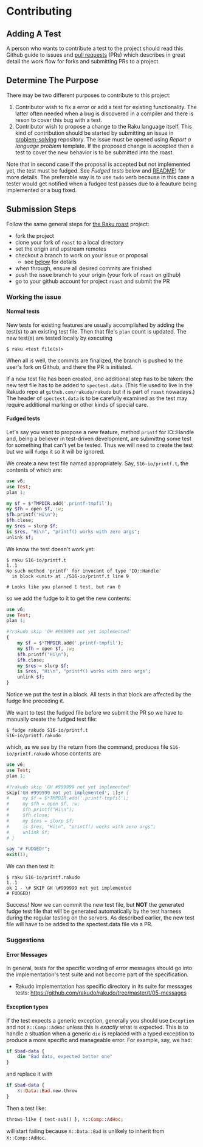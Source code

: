 # Contributing

## Adding A Test

A person who wants to contribute a test to the project should read
this Github guide to
issues and [pull requests](http://help.github.com/categories/collaborating-with-issues-and-pull-requests)
(PRs) which describes in great detail the work flow for forks and
submitting PRs to a project.

## Determine The Purpose

There may be two different purposes to contribute to this project:

1. Contributor wish to fix a error or add a test for existing functionality. The
   latter often needed when a bug is discovered in a compiler and there is reson
   to cover this bug with a test.
2. Contributor wish to propose a change to the Raku language itself. This kind
   of contribution should be started by submitting an issue in
   [problem-solving](https://github.com/Raku/problem-solving) repository. The
   issue must be opened using _Report a language problem_ template. If the
   proposed change is accepted then a test to cover the new behavior is to be
   submitted into the roast.

Note that in second case if the proposal is accepted but not implemented yet,
the test must be fudged. See _Fudged tests_ below and
[README](https://github.com/Raku/roast)) for more details. The preferable way is
to use `todo` verb because in this case a tester would get notified when a
fudged test passes due to a feauture being implemented or a bug fixed.

## Submission Steps

Follow the same general steps for [the Raku roast](https://github.com/Raku/roast)
project:

- fork the project 
- clone your fork of `roast` to a local directory
- set the origin and upstream remotes
- checkout a branch to work on your issue or proposal
  - see [below](#working-the-issue) for details
- when through, ensure all desired commits are finished
- push the issue branch to your origin (your fork of `roast` on github)
- go to your github account for project `roast` and submit the PR

### Working the issue

#### Normal tests

New tests for existing features are usually accomplished by adding
the test(s) to an existing test file. Then that file's `plan` count is
updated. The new test(s) are tested locally by executing

```
$ raku <test file(s)>
```

When all is well, the commits are finalized, the branch is pushed
to the user's fork on Github, and there the PR is initiated.

If a new test file has been created, one additional step has to be
taken: the new test file has to be added to `spectest.data`.
(This file used to live in the Rakudo repo at `github.com/rakudo/rakudo`
but it is part of `roast` nowadays.) The header of `spectest.data` is to be
carefully examined as the test may require additional marking or other kinds of
special care.

#### Fudged tests

Let's say you want to propose a new feature, method `printf` for IO::Handle and,
being a believer in test-driven development, are submittng some test for
something that can't yet be tested. Thus we will need to create the test but we
will `fudge` it so it will be ignored.

We create a new test file named appropriately. Say, `S16-io/printf.t`,
the contents of which are:

```raku
use v6;
use Test;
plan 1;

my $f = $*TMPDIR.add('.printf-tmpfil');
my $fh = open $f, :w;
$fh.printf("Hi\n");
$fh.close;
my $res = slurp $f;
is $res, "Hi\n", "printf() works with zero args";
unlink $f;
```

We know the test doesn't work yet:

```
$ raku S16-io/printf.t
1..1
No such method 'printf' for invocant of type 'IO::Handle'
  in block <unit> at ./S16-io/printf.t line 9

# Looks like you planned 1 test, but ran 0
```

so we add the fudge to it to get the new contents:

```raku
use v6;
use Test;
plan 1;

#?rakudo skip 'GH #999999 not yet implemented'
{
    my $f = $*TMPDIR.add('.printf-tmpfil');
    my $fh = open $f, :w;
    $fh.printf("Hi\n");
    $fh.close;
    my $res = slurp $f;
    is $res, "Hi\n", "printf() works with zero args";
    unlink $f;
}
```

Notice we put the test in a block.  All tests in that block
are affected by the fudge line preceding it.

We want to test the fudged file before we submit the PR so we have to
manually create the fudged test file:

```
$ fudge rakudo S16-io/printf.t
S16-io/printf.rakudo
```

which, as we see by the return from the command, produces file
`S16-io/printf.rakudo` whose contents are

```raku
use v6;
use Test;
plan 1;

#?rakudo skip 'GH #999999 not yet implemented'
skip('GH #999999 not yet implemented', 1);# {
#     my $f = $*TMPDIR.add('.printf-tmpfil');
#     my $fh = open $f, :w;
#     $fh.printf("Hi\n");
#     $fh.close;
#     my $res = slurp $f;
#     is $res, "Hi\n", "printf() works with zero args";
#     unlink $f;
# }

say "# FUDGED!";
exit(1);
```

We can then test it:

```
$ raku S16-io/printf.rakudo
1..1
ok 1 - \# SKIP GH \#999999 not yet implemented
# FUDGED!
```

Success! Now we can commit the new test file, but **NOT** the generated fudge
test file that will be generated automatically by the test harness during the
regular testing on the servers. As described earlier, the new test file will
have to be added to the spectest.data file via a PR.

### Suggestions

#### Error Messages

In general, tests for the specific wording of error messages should go into the
implementation's test suite and not become part of the specification.

- Rakudo implementation has specific directory in its suite for messages tests:
    https://github.com/rakudo/rakudo/tree/master/t/05-messages

#### Exception types

If the test expects a generic exception, generally you should use `Exception`
and not `X::Comp::AdHoc` unless this is _exactly_ what is expected. This is to
handle a situation when a generic `die` is replaced with a typed exception to
produce a more specific and manageable error. For example, say, we had:

```raku
if $bad-data {
    die "Bad data, expected better one"
}
```

and replace it with

```raku
if $bad-data {
    X::Data::Bad.new.throw
}
```

Then a test like:

```raku
throws-like { test-sub() }, X::Comp::AdHoc;
```

will start failing because `X::Data::Bad` is unlikely to inherit from
`X::Comp::AdHoc`.
